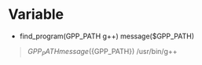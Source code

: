 # Variable 
- find_program(GPP_PATH g++)
message($GPP_PATH)
> $GPP_PATH
message(${GPP_PATH})
> /usr/bin/g++
